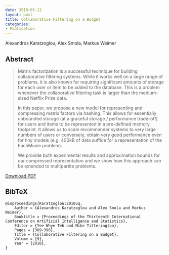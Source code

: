 ```yaml
---
date: 2010-05-12
layout: post
title: Collaborative Filtering on a Budget
categories:
- Publication
---
```


Alexandros Karatzoglou, Alex Smola, Markus Weimer


## Abstract

<blockquote>Matrix factorization is a successful technique for building collaborative filtering systems. While it works well on a large range of problems, it is also known for requiring significant amounts of storage for each user or item to be added to the database. This is a problem whenever the collaborative filtering task is larger than the medium-sized Netflix Prize data.

In this paper, we propose a new model for representing and compressing matrix factors via hashing. This allows for essentially unbounded storage (at a graceful storage / performance trade-off) for users and items to be represented in a pre-defined memory footprint. It allows us to scale recommender systems to very large numbers of users or conversely, obtain very good performance even for tiny models (e.g. 400kB of data suffice for a representation of the EachMovie problem).

We provide both experimental results and approximation bounds for our compressed representation and we show how this approach can be extended to multipartite problems.</blockquote>


[Download PDF](http://cs.markusweimer.com/pub/2010/2010-AISTATS.pdf)


## BibTeX

    @inproceedings{Karatzoglou:2010uq,
    	Author = {Alexandros Karatzoglou and Alex Smola and Markus Weimer},
    	Booktitle = {Proceedings of the Thirteenth International Conference on Artificial Intelligence and Statistics},
    	Editor = {Yee Whye Teh and Mike Titterington},
    	Pages = {389-396},
    	Title = {Collaborative Filtering on a Budget},
    	Volume = {9},
    	Year = {2010},
    }
